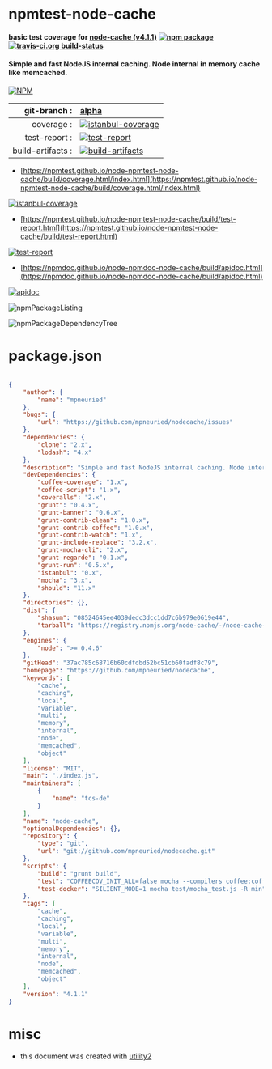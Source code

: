 # npmtest-node-cache

#### basic test coverage for  [node-cache (v4.1.1)](https://github.com/mpneuried/nodecache)  [![npm package](https://img.shields.io/npm/v/npmtest-node-cache.svg?style=flat-square)](https://www.npmjs.org/package/npmtest-node-cache) [![travis-ci.org build-status](https://api.travis-ci.org/npmtest/node-npmtest-node-cache.svg)](https://travis-ci.org/npmtest/node-npmtest-node-cache)

#### Simple and fast NodeJS internal caching. Node internal in memory cache like memcached.

[![NPM](https://nodei.co/npm/node-cache.png?downloads=true&downloadRank=true&stars=true)](https://www.npmjs.com/package/node-cache)

| git-branch : | [alpha](https://github.com/npmtest/node-npmtest-node-cache/tree/alpha)|
|--:|:--|
| coverage : | [![istanbul-coverage](https://npmtest.github.io/node-npmtest-node-cache/build/coverage.badge.svg)](https://npmtest.github.io/node-npmtest-node-cache/build/coverage.html/index.html)|
| test-report : | [![test-report](https://npmtest.github.io/node-npmtest-node-cache/build/test-report.badge.svg)](https://npmtest.github.io/node-npmtest-node-cache/build/test-report.html)|
| build-artifacts : | [![build-artifacts](https://npmtest.github.io/node-npmtest-node-cache/glyphicons_144_folder_open.png)](https://github.com/npmtest/node-npmtest-node-cache/tree/gh-pages/build)|

- [https://npmtest.github.io/node-npmtest-node-cache/build/coverage.html/index.html](https://npmtest.github.io/node-npmtest-node-cache/build/coverage.html/index.html)

[![istanbul-coverage](https://npmtest.github.io/node-npmtest-node-cache/build/screenCapture.buildCi.browser.%252Ftmp%252Fbuild%252Fcoverage.lib.html.png)](https://npmtest.github.io/node-npmtest-node-cache/build/coverage.html/index.html)

- [https://npmtest.github.io/node-npmtest-node-cache/build/test-report.html](https://npmtest.github.io/node-npmtest-node-cache/build/test-report.html)

[![test-report](https://npmtest.github.io/node-npmtest-node-cache/build/screenCapture.buildCi.browser.%252Ftmp%252Fbuild%252Ftest-report.html.png)](https://npmtest.github.io/node-npmtest-node-cache/build/test-report.html)

- [https://npmdoc.github.io/node-npmdoc-node-cache/build/apidoc.html](https://npmdoc.github.io/node-npmdoc-node-cache/build/apidoc.html)

[![apidoc](https://npmdoc.github.io/node-npmdoc-node-cache/build/screenCapture.buildCi.browser.%252Ftmp%252Fbuild%252Fapidoc.html.png)](https://npmdoc.github.io/node-npmdoc-node-cache/build/apidoc.html)

![npmPackageListing](https://npmtest.github.io/node-npmtest-node-cache/build/screenCapture.npmPackageListing.svg)

![npmPackageDependencyTree](https://npmtest.github.io/node-npmtest-node-cache/build/screenCapture.npmPackageDependencyTree.svg)



# package.json

```json

{
    "author": {
        "name": "mpneuried"
    },
    "bugs": {
        "url": "https://github.com/mpneuried/nodecache/issues"
    },
    "dependencies": {
        "clone": "2.x",
        "lodash": "4.x"
    },
    "description": "Simple and fast NodeJS internal caching. Node internal in memory cache like memcached.",
    "devDependencies": {
        "coffee-coverage": "1.x",
        "coffee-script": "1.x",
        "coveralls": "2.x",
        "grunt": "0.4.x",
        "grunt-banner": "0.6.x",
        "grunt-contrib-clean": "1.0.x",
        "grunt-contrib-coffee": "1.0.x",
        "grunt-contrib-watch": "1.x",
        "grunt-include-replace": "3.2.x",
        "grunt-mocha-cli": "2.x",
        "grunt-regarde": "0.1.x",
        "grunt-run": "0.5.x",
        "istanbul": "0.x",
        "mocha": "3.x",
        "should": "11.x"
    },
    "directories": {},
    "dist": {
        "shasum": "08524645ee4039dedc3dcc1dd7c6b979e0619e44",
        "tarball": "https://registry.npmjs.org/node-cache/-/node-cache-4.1.1.tgz"
    },
    "engines": {
        "node": ">= 0.4.6"
    },
    "gitHead": "37ac785c68716b60cdfdbd52bc51cb60fadf8c79",
    "homepage": "https://github.com/mpneuried/nodecache",
    "keywords": [
        "cache",
        "caching",
        "local",
        "variable",
        "multi",
        "memory",
        "internal",
        "node",
        "memcached",
        "object"
    ],
    "license": "MIT",
    "main": "./index.js",
    "maintainers": [
        {
            "name": "tcs-de"
        }
    ],
    "name": "node-cache",
    "optionalDependencies": {},
    "repository": {
        "type": "git",
        "url": "git://github.com/mpneuried/nodecache.git"
    },
    "scripts": {
        "build": "grunt build",
        "test": "COFFEECOV_INIT_ALL=false mocha --compilers coffee:coffee-script/register --require coffee-coverage/register-istanbul _src/test/mocha_test.coffee -R spec",
        "test-docker": "SILIENT_MODE=1 mocha test/mocha_test.js -R min"
    },
    "tags": [
        "cache",
        "caching",
        "local",
        "variable",
        "multi",
        "memory",
        "internal",
        "node",
        "memcached",
        "object"
    ],
    "version": "4.1.1"
}
```



# misc
- this document was created with [utility2](https://github.com/kaizhu256/node-utility2)

